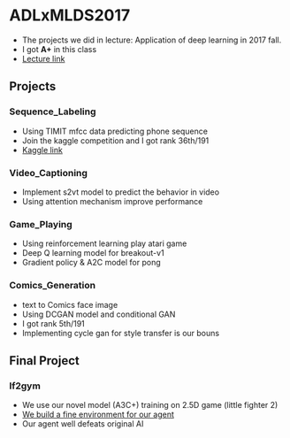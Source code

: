 # ADLxMLDS2017

*	The projects we did in lecture: Application of deep learning in 2017 fall.
*	I got **A+** in this class
*	[Lecture link](https://www.csie.ntu.edu.tw/~yvchen/f106-adl/assignment.html)
##	Projects
###	Sequence_Labeling
*	Using TIMIT mfcc data predicting phone sequence
*	Join the kaggle competition and I got rank 36th/191
*	[Kaggle link](https://www.kaggle.com/c/hw1-timit)
###	Video_Captioning
*	Implement s2vt model to predict the behavior in video
*	Using attention mechanism improve performance
###	Game_Playing
*	Using reinforcement learning play atari game
*	Deep Q learning model for breakout-v1
*	Gradient policy & A2C model for pong
###	Comics_Generation
*	text to Comics face image
*	Using DCGAN model and conditional GAN
*	I got rank 5th/191
*	Implementing cycle gan for style transfer is our bouns
##	Final Project
###	lf2gym
*	We use our novel model (A3C+) training on 2.5D game (little fighter 2)
*	[We build a fine environment for our agent](https://github.com/elvisyjlin/lf2gym)
*	Our agent well defeats original AI
